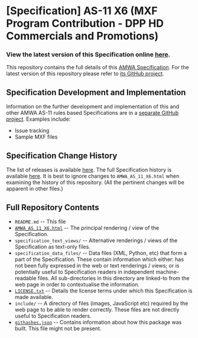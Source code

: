 # **[Specification]** AS-11 X6 (MXF Program Contribution - DPP HD Commercials and Promotions)

### **View the latest version of this Specification online [here](https://amwa-tv.github.io/AS-11_X6/AMWA_AS_11_X6.html)**.

This repository contains the full details of this [AMWA Specification](https://www.amwa.tv/as-11-x6/). For the latest version of this repository please refer to [its GitHub project](https://github.com/AMWA-TV/AS-11_X6/).

## Specification Development and Implementation

Information on the further development and implementation of this and other AMWA AS-11 rules based Specifications are in a [separate GitHub project](https://github.com/AMWA-TV/AS-11_Overview/). Examples include:

* Issue tracking
* Sample MXF files

## Specification Change History

The list of releases is available [here](https://github.com/AMWA-TV/AS-11_X6/releases). The full Specification history is available [here](https://github.com/AMWA-TV/AS-11_X6/commits). It is best to ignore changes to `AMWA_AS_11_X6.html` when examining the history of this repository. (All the pertinent changes will be apparent in other files.)

## Full Repository Contents

* `README.md` -- This file
* [`AMWA_AS_11_X6.html`](AMWA_AS_11_X6.html) -- The principal rendering / view of the Specification.
* `specification_text_views/` -- Alternative renderings / views of the Specification as text-only files.
* `specification_data_files/` -- Data files (XML, Python, etc) that form a part of the Specification. These contain information which either: has not been fully expressed in the web or text renderings / views; or is potentially useful to Specification readers in independent machine-readable files. All sub-directories in this directory are linked-to from the web page in order to contextualise the information.
* [`LICENSE.txt`](LICENSE.txt) -- Details the license terms under which this Specification is made available.
* `include/` -- A directory of files (images, JavaScript etc) required by the web page to be able to render correctly. These files are not directly useful to Specification readers.
* [`githashes.json`](githashes.json) -- Contains information about how this package was built. This file might not be present.